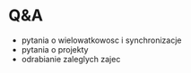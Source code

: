 Q&A
===

 * pytania o wielowatkowosc i synchronizacje
 * pytania o projekty
 * odrabianie zaleglych zajec
